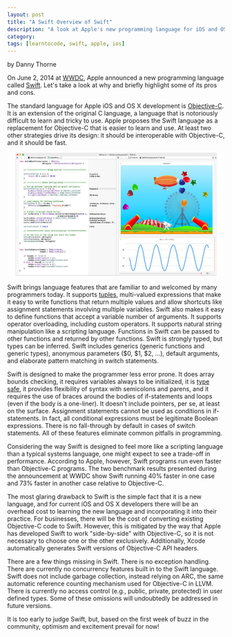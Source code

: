 ```yaml
---
layout: post
title: "A Swift Overview of Swift"
description: "A look at Apple's new programming language for iOS and OSX, Swift"
category: 
tags: [learntocode, swift, apple, ios]
---
```


by Danny Thorne

On June 2, 2014 at [WWDC](https://developer.apple.com/videos/wwdc/2014/), Apple announced a new programming language called [Swift](https://developer.apple.com/swift/). Let's take a look at why and briefly highlight some of its pros and cons.

The standard language for Apple iOS and OS X development is [Objective-C](http://en.wikipedia.org/wiki/Objective-C). It is an extension of the original C language, a language that is notoriously difficult to learn and tricky to use. Apple proposes the Swift language as a replacement for Objective-C that is easier to learn and use. At least two other strategies drive its design: it should be interoperable with Objective-C, and it should be fast.

![Swift playground, image from Apple &copy;](/img/blog/swift_overview_0.jpg)

<!--break-->

Swift brings language features that are familiar to and welcomed by many programmers today. It supports [tuples](http://en.wikipedia.org/wiki/Tuple), multi-valued expressions that make it easy to write functions that return multiple values and allow shortcuts like assignment statements involving multiple variables. Swift also makes it easy to define functions that accept a variable number of arguments. It supports operator overloading, including custom operators. It supports natural string manipulation like a scripting language. Functions in Swift can be passed to other functions and returned by other functions. Swift is strongly typed, but types can be inferred. Swift includes generics (generic functions and generic types), anonymous parameters ($0, $1, $2, ...), default arguments, and elaborate pattern matching in switch statements.

Swift is designed to make the programmer less error prone. It does array bounds checking, it requires variables always to be initialized, it is [type safe](http://en.wikipedia.org/wiki/Type_safety), it provides flexibility of syntax with semicolons and parens, and it requires the use of braces around the bodies of if-statements and loops (even if the body is a one-liner). It doesn't include pointers, per se, at least on the surface. Assignment statements cannot be used as conditions in if-statements. In fact, all conditional expressions must be legitimate Boolean expressions. There is no fall-through by default in cases of switch statements. All of these features eliminate common pitfalls in programming.

Considering the way Swift is designed to feel more like a scripting language than a typical systems language, one might expect to see a trade-off in performance. According to Apple, however, Swift programs run even faster than Objective-C programs. The two benchmark results presented during the announcement at WWDC show Swift running 40% faster in one case and 73% faster in another case relative to Objective-C.

The most glaring drawback to Swift is the simple fact that it is a new language, and for current iOS and OS X developers there will be an overhead cost to learning the new language and incorporating it into their practice. For businesses, there will be the cost of converting existing Objective-C code to Swift. However, this is mitigated by the way that Apple has developed Swift to work "side-by-side" with Objective-C, so it is not necessary to choose one or the other exclusively. Additionally, Xcode automatically generates Swift versions of Objective-C API headers.

There are a few things missing in Swift. There is no exception handling. There are currently no concurrency features built in to the Swift language. Swift does not include garbage collection, instead relying on ARC, the same automatic reference counting mechanism used for Objective-C in LLVM. There is currently no access control (e.g., public, private, protected) in user defined types. Some of these omissions will undoubtedly be addressed in future versions.

It is too early to judge Swift, but, based on the first week of buzz in the community, optimism and excitement prevail for now!

<div class="a2a_kit a2a_kit_size_32 a2a_default_style">
	<a class="a2a_dd" href="https://www.addtoany.com/share"></a>
	<a class="a2a_button_facebook"></a>
	<a class="a2a_button_twitter"></a>
	<a class="a2a_button_linkedin"></a>
</div>
<script async src="https://static.addtoany.com/menu/page.js"></script>